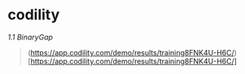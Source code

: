 # codility
*1.1 BinaryGap*
>(https://app.codility.com/demo/results/training8FNK4U-H6C/)[https://app.codility.com/demo/results/training8FNK4U-H6C/]
